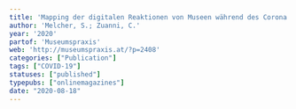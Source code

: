 ```yaml
---
title: 'Mapping der digitalen Reaktionen von Museen während des Corona Lockdowns'
author: 'Melcher, S.; Zuanni, C.'
year: '2020'
partof: 'Museumspraxis'
web: 'http://museumspraxis.at/?p=2408'
categories: ["Publication"]
tags: ["COVID-19"]
statuses: ["published"]
typepubs: ["onlinemagazines"]
date: "2020-08-18"
---
```

